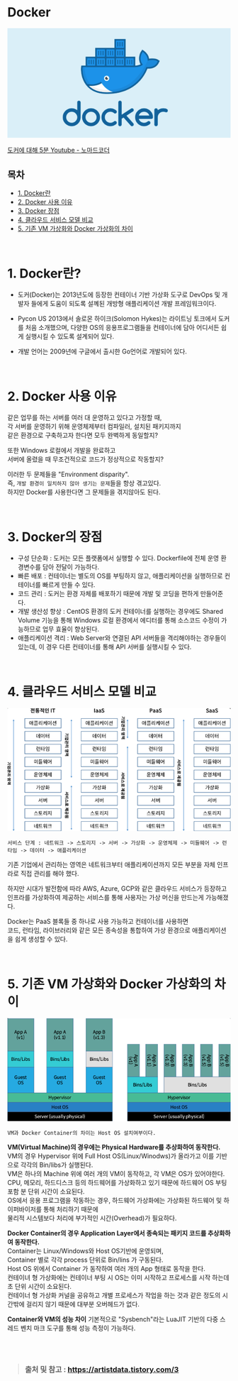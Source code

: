 # Docker

![docker](./img/2022_03_19/docker.png)

<a href="https://www.youtube.com/watch?v=chnCcGCTyBg&t=1s">도커에 대해 5분 Youtube - 노마드코더</a>

## **목차**
- [1. Docker란](#1)
- [2. Docker 사용 이유](#2)
- [3. Docker 장점](#3)
- [4. 클라우드 서비스 모델 비교](#4)
- [5. 기존 VM 가상화와 Docker 가상화의 차이](#5)

<br/>

# 1. Docker란?<a id="1"></a>
- 도커(Docker)는 2013년도에 등장한 컨테이너 기반 가상화 도구로 DevOps 및 개발자 들에게 도움이 되도록 설꼐된 개방형 애플리케이션 개발 프레임워크이다.

- Pycon US 2013에서 솔로몬 하이크(Solomon Hykes)는 라이트닝 토크에서 도커를 처음 소개했으며, 다양한 OS의 응용프로그램들을 컨테이너에 담아 어디서든 쉽게 실행시킬 수 있도록 설계되어 있다.

- 개발 언어는 2009년에 구글에서 출시한 Go언어로 개발되어 있다.

<br/>

# 2. Docker 사용 이유 <a id="2"></a>
같은 업무를 하는 서버를 여러 대 운영하고 있다고 가정할 때,  
각 서버를 운영하기 위해 운영체제부터 컴파일러, 설치된 패키지까지  
같은 환경으로 구축하고자 한다면 모두 완벽하게 동일할지?

또한 Windows 로컬에서 개발을 완료하고  
서버에 올렸을 때 무조건적으로 코드가 정상적으로 작동할지?  

이러한 두 문제들을 "Environment disparity".  
즉, `개발 환경이 일치하지 않아 생기는 문제`들을 항상 겪고있다.  
하지만 Docker를 사용한다면 그 문제들을 겪지않아도 된다.

<br/>

# 3. Docker의 장점 <a id="3"></a>
- 구성 단순화 : 도커는 모든 플랫폼에서 실행할 수 있다. Dockerfile에 전체 운영 환경변수를 담아 전달이 가능하다.  
- 빠른 배포 : 컨테이너는 별도의 OS를 부팅하지 않고, 애플리케이션을 실행하므로 컨테이너를 빠르게 만들 수 있다.
- 코드 관리 : 도커는 환경 자체를 배포하기 때문에 개발 및 코딩을 편하게 만들어준다.
- 개발 생산성 향상 : CentOS 환경의 도커 컨테이너를 실행하는 경우에도 Shared Volume 기능을 통해 Windows 로컬 환경에서 에디터를 통해 소스코드 수정이 가능하므로 업무 효율이 향상된다.
- 애플리케이션 격리 : Web Server와 연결된 API 서버들을 격리해야하는 경우들이 있는데, 이 경우 다른 컨테이너를 통해 API 서버를 실행시킬 수 있다.

<br/>

# 4. 클라우드 서비스 모델 비교<a id="4"></a>
![docker_service](./img/2022_03_19/docker_service.png)

`서비스 단계 : 네트워크 -> 스토리지 -> 서버 -> 가상화 -> 운영체제 -> 미들웨어 -> 런타임 -> 데이터 -> 애플리케이션`

기존 기업에서 관리하는 영역은 네트워크부터 애플리케이션까지 모든 부분을 자체 인프라로 직접 관리를 해야 했다.

하지만 시대가 발전함에 따라 AWS, Azure, GCP와 같은 클라우드 서비스가 등장하고  
인프라를 가상화하여 제공하는 서비스를 통해 사용자는 가상 머신을 만드는게 가능해졌다.  

Docker는 PaaS 블록들 중 하나로 사용 가능하고 컨테이너를 사용하면  
코드, 런타임, 라이브러리와 같은 모든 종속성을 통합하여 가상 환경으로 애플리케이션을 쉽게 생성할 수 있다.

<br/>

# 5. 기존 VM 가상화와 Docker 가상화의 차이<a id="5"></a>
![VM_docker](./img/2022_03_19/vm_docker.png)

`VM과 Docker Container의 차이는 Host OS 설치여부이다.`

**VM(Virtual Machine)의 경우에는 Physical Hardware를 추상화하여 동작한다.**  
VM의 경우 Hypervisor 위에 Full Host OS(Linux/Winodws)가 올라가고 이를 기반으로 각각의 Bin/libs가 실행된다.  
VM은 하나의 Machine 위에 여러 개의 VM이 동작하고, 각 VM은 OS가 있어야한다.  
CPU, 메모리, 하드디스크 등의 하드웨어를 가상화하고 있기 때문에 하드웨어 OS 부팅 포함 분 단위 시간이 소요된다.  
OS에서 응용 프로그램을 작동하는 경우, 하드웨어 가상화에는 가상화된 하드웨어 및 하이퍼바이저를 통해 처리하기 때문에  
물리적 시스템보다 처리에 부가적인 시간(Overhead)가 필요하다.

**Docker Container의 경우 Application Layer에서 종속되는 패키지 코드를 추상화하여 동작한다.**  
Container는 Linux/Windows와 Host OS기반에 운영되며,  
Container 별로 각각 process 단위로 Bin/lins 가 구동된다.  
Host OS 위에서 Container 가 동작하여 여러 개의 App 형태로 동작을 한다.  
컨테이녀 형 가상화에는 컨테이너 부팅 시 OS는 이미 시작하고 프로세스를 시작 하는데 초 단위 시간이 소요된다.  
컨테이너 형 가상화 커널을 공유하고 개별 프로세스가 작업을 하는 것과 같은 정도의 시간밖에 걸리지 않기 때문에 대부분 오버헤드가 없다.

**Container와 VM의 성능 차이**
기본적으로 "Sysbench"라는 LuaJIT 기반의 다중 스레드 벤치 마크 도구를 통해 성능 측정이 가능하다.  

<br/>
<br/>

> ### 출처 및 참고 : https://artistdata.tistory.com/3